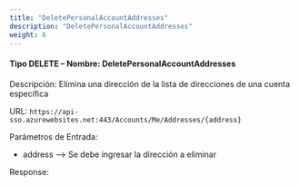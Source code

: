 ```yaml
---
title: "DeletePersonalAccountAddresses"
description: "DeletePersonalAccountAddresses"
weight: 6
---
```


#### Tipo DELETE – Nombre: DeletePersonalAccountAddresses ####

Descripción: Elimina una dirección de la lista de direcciones de una cuenta específica

URL: `https://api-sso.azurewebsites.net:443/Accounts/Me/Addresses/{address}`

Parámetros de Entrada:

* address --> Se debe ingresar la dirección a eliminar

Response: